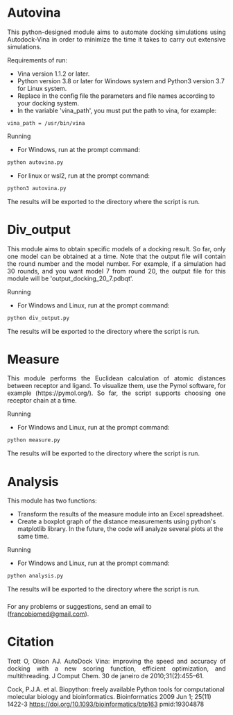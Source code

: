 # Autovina
<p style="text-align: justify;">
This python-designed module aims to automate docking simulations using Autodock-Vina in order to minimize the time it takes to carry out extensive simulations.
</p>

Requirements of run:
- Vina version 1.1.2 or later.
- Python version 3.8 or later for Windows system and Python3 version 3.7 for Linux system.
- Replace in the config file the parameters and file names according to your docking system.
- In the variable 'vina_path', you must put the path to vina, for example:
```
vina_path = /usr/bin/vina
```

Running
- For Windows, run at the prompt command:
``` python
python autovina.py
```
- For linux or wsl2, run at the prompt command:
``` python
python3 autovina.py
```
The results will be exported to the directory where the script is run.

# Div_output
<p style="text-align: justify;">
This module aims to obtain specific models of a docking result. So far, only one model can be obtained at a time. Note that the output file will contain the round number and the model number. For example, if a simulation had 30 rounds, and you want model 7 from round 20, the output file for this module will be 'output_docking_20_7.pdbqt'.
</p>

Running
- For Windows and Linux, run at the prompt command:
``` python
python div_output.py
```
The results will be exported to the directory where the script is run.

# Measure
<p style="text-align: justify;">
This module performs the Euclidean calculation of atomic distances between receptor and ligand. To visualize them, use the Pymol software, for example (https://pymol.org/). So far, the script supports choosing one receptor chain at a time.
</p>

Running
- For Windows and Linux, run at the prompt command:
``` python
python measure.py
```
The results will be exported to the directory where the script is run.

# Analysis
This module has two functions:
- Transform the results of the measure module into an Excel spreadsheet.
- Create a boxplot graph of the distance measurements using python's matplotlib library. In the future, the code will analyze several plots at the same time.

Running
- For Windows and Linux, run at the prompt command:
``` python
python analysis.py
```
The results will be exported to the directory where the script is run.

###
For any problems or suggestions, send an email to (francobiomed@gmail.com).
###

# Citation
<p style="text-align: justify;">
Trott O, Olson AJ. AutoDock Vina: improving the speed and accuracy of docking with a new scoring function, efficient optimization, and multithreading. J Comput Chem. 30 de janeiro de 2010;31(2):455–61.

Cock, P.J.A. et al. Biopython: freely available Python tools for computational molecular biology and bioinformatics. Bioinformatics 2009 Jun 1; 25(11) 1422-3 https://doi.org/10.1093/bioinformatics/btp163 pmid:19304878
</p>